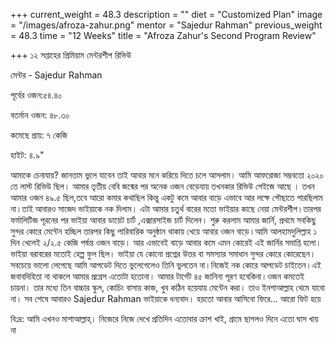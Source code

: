+++
current_weight = 48.3
description = ""
diet = "Customized Plan"
image = "/images/afroza-zahur.png"
mentor = "Sajedur Rahman"
previous_weight = 48.3
time = "12 Weeks"
title = "Afroza Zahur's Second Program Review"

+++
১২ সপ্তাহের প্রিমিয়াম মেন্টরশীপ রিভিউ

মেন্টর - Sajedur Rahman

পূর্বের ওজন:৫৪.৪০

বতর্মান ওজন: ৪৮.৩০

কমেছে প্রায়: ৭ কেজি

হাইট: ৪.৯"

আমাকে চেনাযায়? জানতাম ভুলে যাবেন তাই আবার মনে করিয়ে দিতে চলে আসলাম। আমি আফরোজা সম্ভবতো ২০২০ তে লাস্ট রিভিউ ছিল। আমার তৃতীয় বেবি জন্মের পর অনেক ওজন বেড়েযায় তখনকার রিভিউ পেইজে আছে । তখন আমার ওজন ৪৯.৫ ছিল,তবে আরো কমার কথাছিল কিন্তু একটু কমে আবার বাড়ে এভাবে আর লক্ষে পৌছাতে পারছিলাম না।তাই আবারও সাজেদ ভাইয়াকে নক দিলাম। এটা আমার চতুর্থ বারের মতো ভাইয়ার কাছে নেয়া মেন্টরশীপ।তারপর ফর্মালিটিজ পূরনের পর ভাইয়া আবার ডায়েট চার্ট ,এক্সারসাইজ চার্ট দিলেন। শুরু করলাম আমার জার্নি, প্রথমে সবকিছু সুন্দর কোরে মেন্টেন হচ্ছিল তারপর কিছু পারিবারিক অনুষ্ঠান থাকায় খেয়ে আবার ওজন বাড়ে।আমি আলহামদুলিল্লাহ ১ দিন খেলেই ২/২.৫ কেজি পর্ষন্ত ওজন বাড়ে। আর এভাবেই বাড়ে আবার কমে এমন কোরেই এই জার্নির সমাপ্তি হলো। ভাইয়া বরাবরের মতোই হেল্প ফুল ছিল। ভাইয়া যে কোনো প্রশ্নের উত্তর বা সমস্যার সমাধান সুন্দর কোরে কোরেছেন।সবচেয়ে ভালো লেগেছে আমি আপডেট দিতে ভুলেগেলেও তিনি ভুলতেন না।নিজেই নক কোরে আপডেট চাইতেন।এই জবাবদিহিতা না থাকলে আমার প্রগ্রেস এতোটা হতোনা। আমার টার্গেট ৪৫ জানিনা পূরণ হবেকিনা।ওজন কমতেই চায়না। তার মধ্যে তিন বাচ্চার স্কুল, কোচিং বাসায় কাজ, খুব কঠিন হয়েযায় মেন্টেন করা। তাও ইনশাআল্লাহ থেমে যাবো না। সব শেষে আবারও Sajedur Rahman ভাইয়াকে ধন্যবাদ। হয়তো আবার আসিবো ফিরে... আরো ফিট হয়ে

বি:দ্র: আমি এখনও মাশাআল্লাহ্। নিজেরে নিজে দেখে প্রতিদিন এতোবার ক্রাশ খাই, গ্রামে ছাগলও দিনে এতো ঘাস খায় না